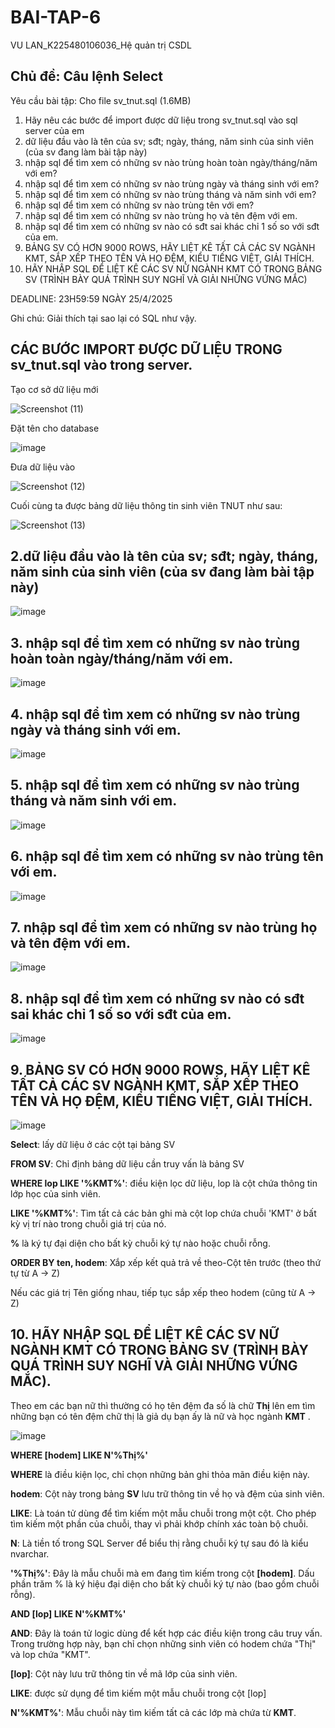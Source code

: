 # BAI-TAP-6
VU LAN_K225480106036_Hệ quản trị CSDL
## Chủ đề: Câu lệnh Select
Yêu cầu bài tập: 
Cho file sv_tnut.sql (1.6MB)
1. Hãy nêu các bước để import được dữ liệu trong sv_tnut.sql vào sql server của em
2. dữ liệu đầu vào là tên của sv; sđt; ngày, tháng, năm sinh của sinh viên (của sv đang làm bài tập này)
3. nhập sql để tìm xem có những sv nào trùng hoàn toàn ngày/tháng/năm với em?
4. nhập sql để tìm xem có những sv nào trùng ngày và tháng sinh với em?
5. nhập sql để tìm xem có những sv nào trùng tháng và năm sinh với em?
6. nhập sql để tìm xem có những sv nào trùng tên với em?
7. nhập sql để tìm xem có những sv nào trùng họ và tên đệm với em.
8. nhập sql để tìm xem có những sv nào có sđt sai khác chỉ 1 số so với sđt của em.
9. BẢNG SV CÓ HƠN 9000 ROWS, HÃY LIỆT KÊ TẤT CẢ CÁC SV NGÀNH KMT, SẮP XẾP THEO TÊN VÀ HỌ ĐỆM, KIỂU TIẾNG  VIỆT, GIẢI THÍCH.
10. HÃY NHẬP SQL ĐỂ LIỆT KÊ CÁC SV NỮ NGÀNH KMT CÓ TRONG BẢNG SV (TRÌNH BÀY QUÁ TRÌNH SUY NGHĨ VÀ GIẢI NHỮNG VỨNG MẮC)

DEADLINE: 23H59:59 NGÀY 25/4/2025

Ghi chú: Giải thích tại sao lại có SQL như vậy.
## CÁC BƯỚC IMPORT ĐƯỢC DỮ LIỆU TRONG sv_tnut.sql vào trong server.

Tạo cơ sở dữ liệu mới

![Screenshot (11)](https://github.com/user-attachments/assets/b97e1b4b-d8e8-4a2d-b083-3cd53410d671)

Đặt tên cho database

![image](https://github.com/user-attachments/assets/bf5c054a-a1c9-4795-a62f-72d09506a38e)

Đưa dữ liệu vào 

![Screenshot (12)](https://github.com/user-attachments/assets/87e3f6be-b32f-4827-ba24-cef3a8b5f004)

Cuối cùng ta được bảng dữ liệu thông tin sinh viên TNUT như sau:

![Screenshot (13)](https://github.com/user-attachments/assets/8e16ddaa-df59-4a2a-bf68-297455ece44c)

## 2.dữ liệu đầu vào là tên của sv; sđt; ngày, tháng, năm sinh của sinh viên (của sv đang làm bài tập này)

![image](https://github.com/user-attachments/assets/769d1180-fd89-4c09-b143-646f5c7d9774)

## 3. nhập sql để tìm xem có những sv nào trùng hoàn toàn ngày/tháng/năm với em.

![image](https://github.com/user-attachments/assets/69f328c9-9268-4588-ba4b-425dbd03e451)

## 4. nhập sql để tìm xem có những sv nào trùng ngày và tháng sinh với em.

![image](https://github.com/user-attachments/assets/debc55a6-9b3d-4c3b-a70b-1aa3b3f39bd0)

## 5. nhập sql để tìm xem có những sv nào trùng tháng và năm sinh với em.

![image](https://github.com/user-attachments/assets/ffa166ed-adc9-42ca-8fcc-830adeeb8d41)

## 6. nhập sql để tìm xem có những sv nào trùng tên với em.

![image](https://github.com/user-attachments/assets/f0cd253d-3dda-4cef-9c5b-1a3facf6a3e0)

## 7. nhập sql để tìm xem có những sv nào trùng họ và tên đệm với em.

![image](https://github.com/user-attachments/assets/7116e718-ef64-4440-904f-576779f098dc)

## 8. nhập sql để tìm xem có những sv nào có sđt sai khác chỉ 1 số so với sđt của em.

![image](https://github.com/user-attachments/assets/fe532f20-cb93-4393-a714-866c61db4050)

## 9. BẢNG SV CÓ HƠN 9000 ROWS, HÃY LIỆT KÊ TẤT CẢ CÁC SV NGÀNH KMT, SẮP XẾP THEO TÊN VÀ HỌ ĐỆM, KIỂU TIẾNG  VIỆT, GIẢI THÍCH.

![image](https://github.com/user-attachments/assets/09b5fd04-8040-4203-90c5-ff4fb3a72007)

**Select**: lấy dữ liệu ở các cột tại bảng SV

**FROM SV**: Chỉ định bảng dữ liệu cần truy vấn là bảng SV

**WHERE lop LIKE '%KMT%'**: điều kiện lọc dữ liệu, lop là cột chứa thông tin lớp học của sinh viên.

**LIKE '%KMT%'**: Tìm tất cả các bản ghi mà cột lop chứa chuỗi 'KMT' ở bất kỳ vị trí nào trong chuỗi giá trị của nó.

**%** là ký tự đại diện cho bất kỳ chuỗi ký tự nào hoặc chuỗi rỗng.

**ORDER BY ten, hodem**: Xắp xếp kết quả trả về theo-Cột tên trước (theo thứ tự từ A → Z)

Nếu các giá trị Tên giống nhau, tiếp tục sắp xếp theo hodem (cũng từ A → Z)

## 10. HÃY NHẬP SQL ĐỂ LIỆT KÊ CÁC SV NỮ NGÀNH KMT CÓ TRONG BẢNG SV (TRÌNH BÀY QUÁ TRÌNH SUY NGHĨ VÀ GIẢI NHỮNG VỨNG MẮC).

Theo em các bạn nữ thì thường có họ tên đệm đa số là chữ **Thị** lên em tìm những bạn có tên đệm chữ thị là giả dụ bạn ấy là nữ và học ngành **KMT** .

![image](https://github.com/user-attachments/assets/350a91a0-5cf1-4ebb-ad46-bf2e07c5a5a2)

**WHERE [hodem] LIKE N'%Thị%'** 

 **WHERE** là điều kiện lọc, chỉ chọn những bản ghi thỏa mãn điều kiện này.

**hodem**: Cột này trong bảng **SV** lưu trữ thông tin về họ và đệm của sinh viên.

**LIKE**: Là toán tử dùng để tìm kiếm một mẫu chuỗi trong một cột. Cho phép tìm kiếm một phần của chuỗi, thay vì phải khớp chính xác toàn bộ chuỗi.

**N**: Là tiền tố trong SQL Server để biểu thị rằng chuỗi ký tự sau đó là kiểu nvarchar.

**'%Thị%'**: Đây là mẫu chuỗi mà em đang tìm kiếm trong cột **[hodem]**. Dấu phần trăm % là ký hiệu đại diện cho bất kỳ chuỗi ký tự nào (bao gồm chuỗi rỗng).

**AND [lop] LIKE N'%KMT%'**

**AND**: Đây là toán tử logic dùng để kết hợp các điều kiện trong câu truy vấn. Trong trường hợp này, bạn chỉ chọn những sinh viên có hodem chứa "Thị" và lop chứa "KMT".

**[lop]**: Cột này lưu trữ thông tin về mã lớp của sinh viên.

**LIKE**: được sử dụng để tìm kiếm một mẫu chuỗi trong cột [lop]

**N'%KMT%'**: Mẫu chuỗi này tìm kiếm tất cả các lớp mà chứa từ **KMT**.
